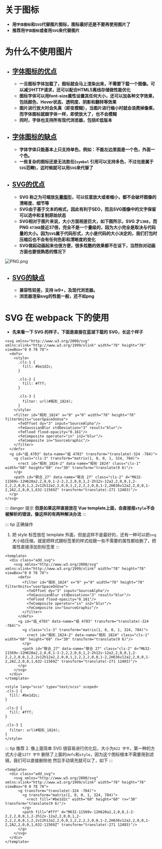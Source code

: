 # 关于图标
- **用`字体图标`和`SVG`代替图片图标，图标最好还是不要再使用图片了**
- **推荐用`字体图标`或者用`SVG`来代替图片**

# 为什么不使用图片
  - ## [字体图标的优点]()
    + **一旦图标字体加载了，图标就会马上渲染出来，不需要下载一个图像。可以减少HTTP请求，还可以配合HTML5离线存储做性能优化**
    + **图标字体可以用font-size属性设置其任何大小，还可以加各种文字效果，包括颜色、Hover状态、透明度、阴影和翻转等效果**
    + **图片进行放大时会失真（即变模糊），当图片进行缩小时就会浪费掉像素，而字体图标就跟字体一样，即使放大了，也不会模糊**
    + **同时，字体也支持所有现代浏览器，包括IE低版本**

  - ## [字体图标的缺点]()
    + **字体字体只能基本上只支持单色，例如：不能左边里面是一个色，外面一个色。**
    + **一些复杂的图标还是无法胜任(`symbol` 引用可以支持多色，不过也是属于`SVG`范畴)，这时候就可以用`SVG`来代替了**

  - ## [SVG的优点]()
    + **SVG 称之为可缩放[矢量图形]()，可以任意放大或者缩小，都不会破坏图像的清晰度、细节等**
    + **SVG由于基于文本的格式，因此有利于SEO，而且SVG图像中的文字保留可以选中和复制原始状态**
    + **SVG相对于图片来说，大小方面相差巨大，如下图所示，SVG 才`13KB`，而 PNG `473KB`接近37倍，完全不是一个量级的，因为大小完全是取决与代码量的大小。因为`SVG`属于代码形式，大小是代码的大小决定的，我们打包时压缩后也不会有任何色彩和清晰度的变化**
    + **SVG做起动画起来也很方便，很多炫酷的效果都不在话下，当然你对动画方面也要很熟悉的情况下**

  <img :src="$withBase('/images/png-vs-svg.jpg')" alt="PNG.png">

  - ## [SVG的缺点]()
    + **兼容性较差，支持 ie9+，及现代浏览器。**
    + **浏览器渲染svg的性能一般，还不如png**

# SVG 在 webpack 下的使用
- **先来看一下 SVG 的样子，下面是直接在蓝湖下载的 SVG，长这个样子**
```vue
<svg xmlns="http://www.w3.org/2000/svg" xmlns:xlink="http://www.w3.org/1999/xlink" width="78" height="78" viewBox="0 0 78 78">
  <defs>
    <style>
      .cls-1 {
        fill: #be1d2c;
      }

      .cls-2 {
        fill: #fff;
      }

      .cls-3 {
        filter: url(#矩形_1824);
      }
    </style>
    <filter id="矩形_1824" x="0" y="0" width="78" height="78" filterUnits="userSpaceOnUse">
      <feOffset dy="3" input="SourceAlpha"/>
      <feGaussianBlur stdDeviation="3" result="blur"/>
      <feFlood flood-opacity="0.161"/>
      <feComposite operator="in" in2="blur"/>
      <feComposite in="SourceGraphic"/>
    </filter>
  </defs>
  <g id="组_4703" data-name="组 4703" transform="translate(-324 -784)">
    <g class="cls-3" transform="matrix(1, 0, 0, 1, 324, 784)">
      <rect id="矩形_1824-2" data-name="矩形 1824" class="cls-1" width="60" height="60" rx="30" transform="translate(9 6)"/>
    </g>
    <path id="联合_27" data-name="联合 27" class="cls-2" d="M632-11569v-12H620a2,2,0,0,1-2-2,2,2,0,0,1,2-2h12v-12a2,2,0,0,1,2-2,2,2,0,0,1,2,2v12h12a2,2,0,0,1,2,2,2,2,0,0,1-2,2H636v12a2,2,0,0,1-2,2A2,2,0,0,1,632-11569Z" transform="translate(-271 12403)"/>
  </g>
</svg>
```

::: danger 提示
**但是如果这样直接放在 Vue template上面，会直接报`style`不会被解析的错误，像这样的有两种解决办法**
:::

::: tip 正确操作
1. 把 style 标签放在 template 外面，但是这样不是最好的，还有一种可以把`svg`大小给压缩，就是把样式跟标签里的样式给跟一些不需要的属性都给删了，把属性直接添加到标签里
:::

```vue
<template>
  <div class="add_svg">
    <svg xmlns="http://www.w3.org/2000/svg" xmlns:xlink="http://www.w3.org/1999/xlink" width="78" height="78" viewBox="0 0 78 78">
      <defs>
        <filter id="矩形_1824" x="0" y="0" width="78" height="78" filterUnits="userSpaceOnUse">
          <feOffset dy="3" input="SourceAlpha"/>
          <feGaussianBlur stdDeviation="3" result="blur"/>
          <feFlood flood-opacity="0.161"/>
          <feComposite operator="in" in2="blur"/>
          <feComposite in="SourceGraphic"/>
        </filter>
      </defs>
      <g id="组_4703" data-name="组 4703" transform="translate(-324 -784)">
        <g class="cls-3" transform="matrix(1, 0, 0, 1, 324, 784)">
          <rect id="矩形_1824-2" data-name="矩形 1824" class="cls-1" width="60" height="60" rx="30" transform="translate(9 6)"/>
        </g>
        <path id="联合_27" data-name="联合 27" class="cls-2" d="M632-11569v-12H620a2,2,0,0,1-2-2,2,2,0,0,1,2-2h12v-12a2,2,0,0,1,2-2,2,2,0,0,1,2,2v12h12a2,2,0,0,1,2,2,2,2,0,0,1-2,2H636v12a2,2,0,0,1-2,2A2,2,0,0,1,632-11569Z" transform="translate(-271 12403)"/>
      </g>
    </svg>
  </div>
</template>

<style lang="scss" type="text/scss" scoped>
.cls-1 {
  fill: #be1d2c;
}

.cls-2 {
  fill: #fff;
}

.cls-3 {
  filter: url(#矩形_1824);
}
</style>
```
::: tip 推荐
2. 像上面简单 SVG 很容易进行优化后，大小为`622 字节`，第一种的方式大小是`1277 字节`
删除了上面的`defs`和`style`，因为这个图标根本不需要用到滤镜，我们可以直接删除他
然后手动填充就可以了，如下
:::
```vue
<template>
  <div class="add_svg">
    <svg xmlns="http://www.w3.org/2000/svg" xmlns:xlink="http://www.w3.org/1999/xlink" width="78" height="78" viewBox="0 0 78 78">
      <g transform="translate(-324 -784)">
        <g transform="matrix(1, 0, 0, 1, 324, 784)">
          <rect fill="#be1d2c" width="60" height="60" rx="30" transform="translate(9 6)"/>
        </g>
        <path fill="#fff" d="M632-11569v-12H620a2,2,0,0,1-2-2,2,2,0,0,1,2-2h12v-12a2,2,0,0,1,2-2,2,2,0,0,1,2,2v12h12a2,2,0,0,1,2,2,2,2,0,0,1-2,2H636v12a2,2,0,0,1-2,2A2,2,0,0,1,632-11569Z" transform="translate(-271 12403)"/>
      </g>
    </svg>
  </div>
</template>
```